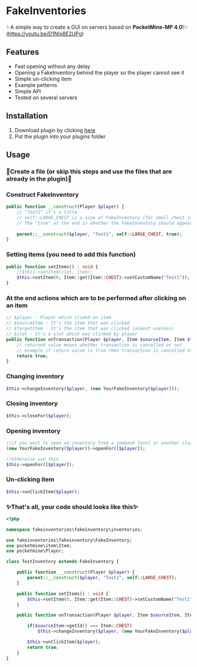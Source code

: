 # FakeInventories
✨A simple way to create a GUI on servers based on **PocketMine-MP 4.0**!✨
(https://youtu.be/D1NIx8E2UPg)


## Features
- Fast opening without any delay
- Opening a FakeInventory behind the player so the player cannot see it
- Simple un-clicking item
- Example petterns
- Simple API
- Tested on several servers

## Installation

1. Download plugin by clicking [here](https://github.com/iDarkQ/FakeInventories/releases/download/1.0/FakeInventories_v1.phar)
2. Put the plugin into your plugins folder

## Usage

### 🔻Create a file (or skip this steps and use the files that are already in the plugin)🔻

### Construct FakeInventory
```php
public function __construct(Player $player) {
    // "Test1" it's a title
    // self::LARGE_CHEST is a size of FakeInventory (for small chest just type self::SMALL_CHEST)
    // The "true" at the end is whether the FakeInventory should appear behind the player
    
    parent::__construct($player, "Test1", self::LARGE_CHEST, true);
}
```

### Setting items (you need to add this function)
```php
public function setItems() : void {
    //$this->setItem(slot, item);
    $this->setItem(0, Item::get(Item::CHEST)->setCustomName("Test1"));
}
```

### At the end actions which are to be performed after clicking on an item
```php
// $player - Player which cliekd on item
// $sourceItem - It's the item that was clicked
// $targetItem - It's the item that was clicked (almost useless)
// $slot - It's a slot which was clicked by player
public function onTransaction(Player $player, Item $sourceItem, Item $targetItem, int $slot) : bool {
    // returned value means whether transaction is cancelled or not
    // example if return value is true then transaction is cancelled otherwise not
    return true;
}
```

### Changing inventory
```php
$this->changeInventory($player, (new YourFakeInventory($player)));
```

### Closing inventory
```php
$this->closeFor($player);
```

### Opening inventory
```php
//if you want to open an inventory from a command level or another class, use
(new YourFakeInventory($player))->openFor([$player]);

//otherwise use this
$this->openFor([$player]);
```

### Un-clicking item
```php
$this->unClickItem($player);
```

### ✨That's all, your code should looks like this✨
```php
<?php

namespace fakeinventories\fakeinventory\inventories;

use fakeinventories\fakeinventory\FakeInventory;
use pocketmine\item\Item;
use pocketmine\Player;

class TestInventory extends FakeInventory {

    public function __construct(Player $player) {
        parent::__construct($player, "Test1", self::LARGE_CHEST);
    }

    public function setItems() : void {
        $this->setItem(0, Item::get(Item::CHEST)->setCustomName("Test1"));
    }

    public function onTransaction(Player $player, Item $sourceItem, Item $targetItem, int $slot) : bool {

        if($sourceItem->getId() === Item::CHEST)
            $this->changeInventory($player, (new YourFakeInventory($player)));

        $this->unClickItem($player);
        return true;
    }
}
```
